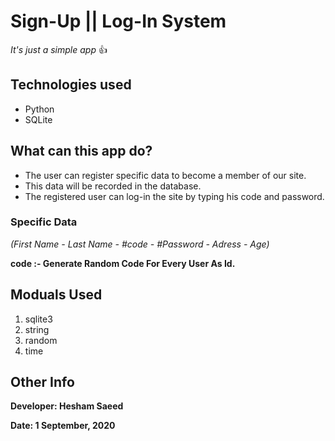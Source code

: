 # Sign-Up || Log-In System
*It's just a simple app* :+1:

## Technologies used
* Python
* SQLite

## What can this app do?
- The user can register specific data to become a member of our site.
- This data will be recorded in the database.
- The registered user can log-in the site by typing his code and password.

### Specific Data
*(First Name - Last Name - #code - #Password - Adress - Age)*

**code :- Generate Random Code For Every User As Id.**

## Moduals Used
1. sqlite3
2. string
3. random
4. time


## Other Info
**Developer: Hesham Saeed**

**Date: 1 September, 2020**
